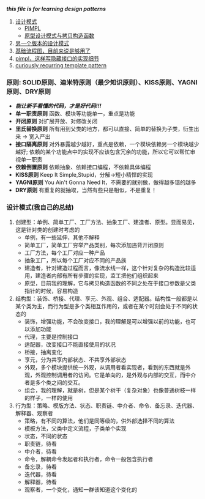 ___this file is for learning design patterns___   


1.  [设计模式](https://www.cnblogs.com/5iedu/category/825371.html)    
    + [PIMPL](https://zhuanlan.zhihu.com/p/76975231?utm_source=wechat_session&utm_medium=social&utm_oi=1139653771880796160&utm_campaign=shareopn)     
    + [原型设计模式与拷贝构造函数](https://www.zhihu.com/question/52610176)     
2.  [另一个版本的设计模式](https://www.cnblogs.com/WindSun/p/10223126.html)   
3.  [基础流程图，目前来说是够用了](https://www.cnblogs.com/ywqu/category/223486.html)   
4.  [pimpl，这样写隐藏接口的实现细节](https://zhuanlan.zhihu.com/p/264820635?utm_source=wechat_session&utm_medium=social&utm_oi=1139653771880796160&utm_campaign=shareopn)      
5.  [curiously recurring template pattern](https://en.wikipedia.org/wiki/Curiously_recurring_template_pattern)      

### 原则: SOLID原则、迪米特原则（最少知识原则）、KISS原则、YAGNI原则、DRY原则      
+ ___能让新手看懂的代码，才是好代码!!!___
+ __单一职责原则__  函数、模块等功能单一，重点是功能       
+ __开闭原则__  对扩展开放、对修改关闭      
+ __里氏替换原则__  所有用到父类的地方，都可以直接、简单的替换为子类，衍生出来 -> 宽入严出      
+ __接口隔离原则__  对外暴露越少越好，重点是依赖，一个模块依赖另一个模块越少越好; 依赖的某个功能点中的实现不应该包含冗余的功能，所以它可以帮忙审视单一职责        
+ __依赖倒置原则__  依赖抽象、依赖接口编程，不依赖具体编程      
+ __KISS原则__  Keep It Simple,Stupid，分解->短小精悍的实现     
+ __YAGNI原则__  You Ain't Gonna Need It，不需要的就别做，做得越多错的越多      
+ __DRY原则__  有重复的就抽取，当然有些只是相似，不是重复！     

### 设计模式(我自己的总结)      
1.  创建型：单例、简单工厂、工厂方法、抽象工厂、建造者、原型。显而易见，这是针对类的创建时考虑的      
    + 单例，有一些延伸，其他不解释
    + 简单工厂，简单工厂穷举产品类别，每次添加违背开闭原则    
    + 工厂方法，每个工厂对应一种产品      
    + 抽象工厂，所以每个工厂对应不同的产品族      
    + 建造者，针对建造过程而言，像流水线一样，这个针对复杂的构造比较适用，建造者内部有所有步骤的实现，监工把他们组织起来      
    + 原型，目前我的理解，它与拷贝构造函数的不同之处在于接口参数是父类指针的时候，容易构造      
2.  结构型：装饰、桥接、代理、享元、外观、组合、适配器。结构性一般都是以某个类为主，而行为型是多个类相互作用的，或者在某个时刻会处于不同的状态的      
    + 装饰，增强功能，不会改变接口，我的理解是可以增强以前的功能，也可以添加功能      
    + 代理，主要是控制接口      
    + 适配器，改变接口不能直接使用的状况      
    + 桥接，抽离变化      
    + 享元，分为共享内部状态、不共享外部状态      
    + 外观，多个模块提供统一外观，从调用者看实现者，看到的东西就是外观，外观控制调用者的访问。它是单向的，是外观与内部的交互，而中介者是多个类之间的交互。      
    + 组合，我的理解，就是树，但是某个树干（复杂对象）也像普通树枝一样的样子，一样的使用      
3.  行为型：策略、模版方法、状态、职责链、中介者、命令、备忘录、迭代器、解释器、观察者      
    + 策略，有不同的算法，他们是同等级的，供外部选择不同的算法      
    + 模板方法，父类中定义流程，子类单个实现        
    + 状态，不同的状态      
    + 职责链，待看      
    + 中介者，待看      
    + 命令，解耦命令发起者和执行者，命令一般包含执行者      
    + 备忘录，待看    
    + 迭代器，待看      
    + 解释器，待看        
    + 观察者，一个变化，通知一群该知道这个变化的      

